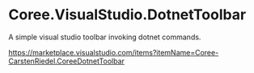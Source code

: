 # Coree.VisualStudio.DotnetToolbar
A simple visual studio toolbar invoking dotnet commands.

https://marketplace.visualstudio.com/items?itemName=Coree-CarstenRiedel.CoreeDotnetToolbar
